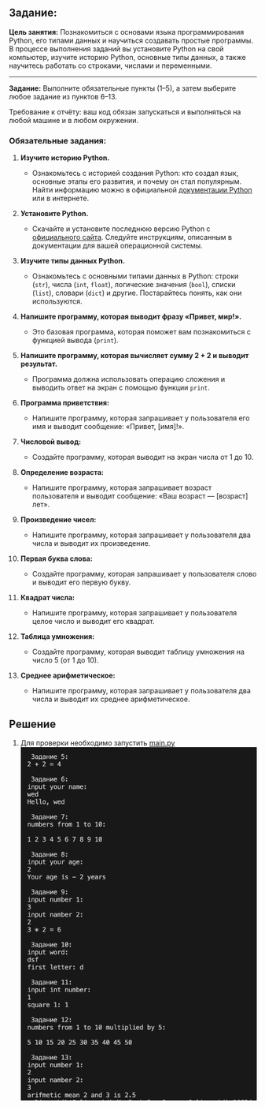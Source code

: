 ## Задание:

**Цель занятия:**
Познакомиться с основами языка программирования Python, его типами данных и научиться создавать простые программы. В процессе выполнения заданий вы установите Python на свой компьютер, изучите историю Python, основные типы данных, а также научитесь работать со строками, числами и переменными.

---

**Задание:**
Выполните обязательные пункты (1–5), а затем выберите любое задание из пунктов 6–13.

Требование к отчёту: ваш код обязан запускаться и выполняться на любой машине и в любом окружении.

### **Обязательные задания:**

1. **Изучите историю Python.**
   - Ознакомьтесь с историей создания Python: кто создал язык, основные этапы его развития, и почему он стал популярным. Найти информацию можно в официальной [документации Python](https://docs.python.org/) или в интернете.

2. **Установите Python.**
   - Скачайте и установите последнюю версию Python с [официального сайта](https://www.python.org/downloads/). Следуйте инструкциям, описанным в документации для вашей операционной системы.

3. **Изучите типы данных Python.**
   - Ознакомьтесь с основными типами данных в Python: строки (`str`), числа (`int`, `float`), логические значения (`bool`), списки (`list`), словари (`dict`) и другие. Постарайтесь понять, как они используются.

4. **Напишите программу, которая выводит фразу «Привет, мир!».**
   - Это базовая программа, которая поможет вам познакомиться с функцией вывода (`print`).

5. **Напишите программу, которая вычисляет сумму 2 + 2 и выводит результат.**
   - Программа должна использовать операцию сложения и выводить ответ на экран с помощью функции `print`.

6. **Программа приветствия:**
   - Напишите программу, которая запрашивает у пользователя его имя и выводит сообщение: «Привет, [имя]!».

7. **Числовой вывод:**
   - Создайте программу, которая выводит на экран числа от 1 до 10.

8. **Определение возраста:**
   - Напишите программу, которая запрашивает возраст пользователя и выводит сообщение: «Ваш возраст — [возраст] лет».

9. **Произведение чисел:**
   - Напишите программу, которая запрашивает у пользователя два числа и выводит их произведение.

10. **Первая буква слова:**
    - Создайте программу, которая запрашивает у пользователя слово и выводит его первую букву.

11. **Квадрат числа:**
    - Напишите программу, которая запрашивает у пользователя целое число и выводит его квадрат.

12. **Таблица умножения:**
    - Создайте программу, которая выводит таблицу умножения на число 5 (от 1 до 10).

13. **Среднее арифметическое:**
    - Напишите программу, которая запрашивает у пользователя два числа и выводит их среднее арифметическое.


## Решение

1) Для проверки необходимо запустить [main.py](main.py)
![alt text](template/image/image.png)